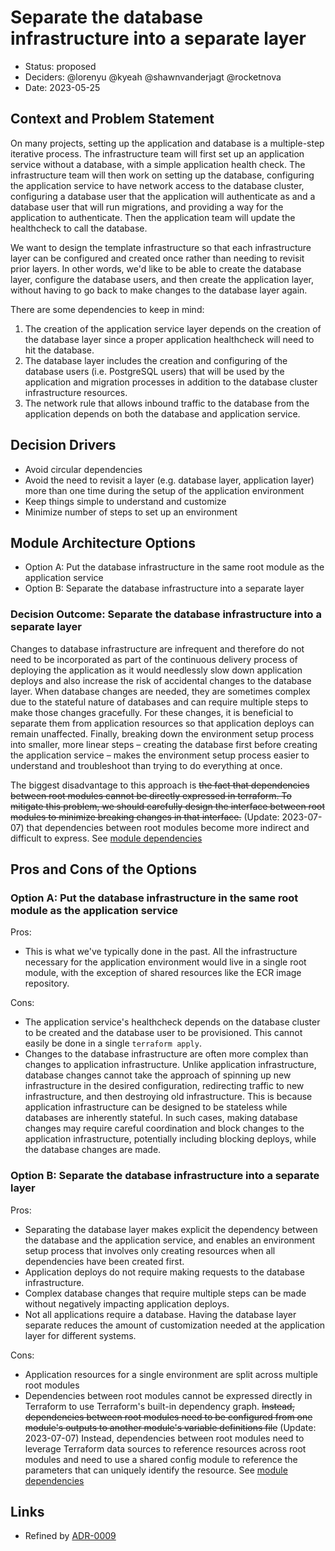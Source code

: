 # Separate the database infrastructure into a separate layer

* Status: proposed
* Deciders: @lorenyu @kyeah @shawnvanderjagt @rocketnova
* Date: 2023-05-25

## Context and Problem Statement

On many projects, setting up the application and database is a multiple-step iterative process. The infrastructure team will first set up an application service without a database, with a simple application health check. The infrastructure team will then work on setting up the database, configuring the application service to have network access to the database cluster, configuring a database user that the application will authenticate as and a database user that will run migrations, and providing a way for the application to authenticate. Then the application team will update the healthcheck to call the database.

We want to design the template infrastructure so that each infrastructure layer can be configured and created once rather than needing to revisit prior layers. In other words, we'd like to be able to create the database layer, configure the database users, and then create the application layer, without having to go back to make changes to the database layer again.

There are some dependencies to keep in mind:

1. The creation of the application service layer depends on the creation of the database layer since a proper application healthcheck will need to hit the database.
2. The database layer includes the creation and configuring of the database users (i.e. PostgreSQL users) that will be used by the application and migration processes in addition to the database cluster infrastructure resources.
3. The network rule that allows inbound traffic to the database from the application depends on both the database and application service.

## Decision Drivers

* Avoid circular dependencies
* Avoid the need to revisit a layer (e.g. database layer, application layer) more than one time during the setup of the application environment
* Keep things simple to understand and customize
* Minimize number of steps to set up an environment

## Module Architecture Options

* Option A: Put the database infrastructure in the same root module as the application service
* Option B: Separate the database infrastructure into a separate layer

### Decision Outcome: Separate the database infrastructure into a separate layer

Changes to database infrastructure are infrequent and therefore do not need to be incorporated as part of the continuous delivery process of deploying the application as it would needlessly slow down application deploys and also increase the risk of accidental changes to the database layer. When database changes are needed, they are sometimes complex due to the stateful nature of databases and can require multiple steps to make those changes gracefully. For these changes, it is beneficial to separate them from application resources so that application deploys can remain unaffected. Finally, breaking down the environment setup process into smaller, more linear steps – creating the database first before creating the application service – makes the environment setup process easier to understand and troubleshoot than trying to do everything at once.

The biggest disadvantage to this approach is ~~the fact that dependencies between root modules cannot be directly expressed in terraform. To mitigate this problem, we should carefully design the interface between root modules to minimize breaking changes in that interface.~~ (Update: 2023-07-07) that dependencies between root modules become more indirect and difficult to express. See [module dependencies](/docs/infra/module-dependencies.md)

## Pros and Cons of the Options

### Option A: Put the database infrastructure in the same root module as the application service

Pros:

* This is what we've typically done in the past. All the infrastructure necessary for the application environment would live in a single root module, with the exception of shared resources like the ECR image repository.

Cons:

* The application service's healthcheck depends on the database cluster to be created and the database user to be provisioned. This cannot easily be done in a single `terraform apply`.
* Changes to the database infrastructure are often more complex than changes to application infrastructure. Unlike application infrastructure, database changes cannot take the approach of spinning up new infrastructure in the desired configuration, redirecting traffic to new infrastructure, and then destroying old infrastructure. This is because application infrastructure can be designed to be stateless while databases are inherently stateful. In such cases, making database changes may require careful coordination and block changes to the application infrastructure, potentially including blocking deploys, while the database changes are made.

### Option B: Separate the database infrastructure into a separate layer

Pros:

* Separating the database layer makes explicit the dependency between the database and the application service, and enables an environment setup process that involves only creating resources when all dependencies have been created first.
* Application deploys do not require making requests to the database infrastructure.
* Complex database changes that require multiple steps can be made without negatively impacting application deploys.
* Not all applications require a database. Having the database layer separate reduces the amount of customization needed at the application layer for different systems.

Cons:

* Application resources for a single environment are split across multiple root modules
* Dependencies between root modules cannot be expressed directly in Terraform to use Terraform's built-in dependency graph. ~~Instead, dependencies between root modules need to be configured from one module's outputs to another module's variable definitions file~~ (Update: 2023-07-07) Instead, dependencies between root modules need to leverage Terraform data sources to reference resources across root modules and need to use a shared config module to reference the parameters that can uniquely identify the resource. See [module dependencies](/docs/infra/module-dependencies.md)

## Links

* Refined by [ADR-0009](./0009-separate-app-infrastructure-into-layers.md)
